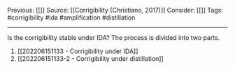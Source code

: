 Previous: [[]]
Source: [[Corrigibility (Christiano, 2017)]]
Consider: [[]]
Tags: #corrigibility #ida #amplification #distillation 
______________

Is the corrigibility stable under IDA?
The process is divided into two parts. 
1. [[202206151133 - Corrigibility under IDA]]
2. [[202206151133-2 - Corrigibility under distillation]]